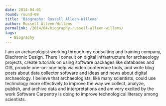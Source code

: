 ```yaml
---
date: 2014-04-01
round: round-09
title: 'Biography: Russell Alleen-Willems'
author: Russell Alleen-Willems
permalink: /2014/04/biography-russell-alleen-willems/
tags:
  - Biography
---
```

<p align="left">
  I am an archaeologist working through my consulting and training company, Diachronic Design. There I consult on digital infrastructure for archaeology projects, create tutorials on using software packages like databases and GIS, provide one-on-one help via video conference tools, and write blog posts about data collector software and ideas and news about digital archaeology. I believe that archaeologists, like many scientists, could use technology more effectively to improve the way we collect, analyze, publish, and archive data and interpretations and am very excited by the work Software Carpentry is doing to improve technological literacy among scientists.
</p>
